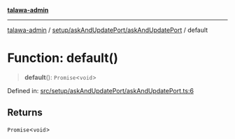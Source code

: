 [**talawa-admin**](../../../../README.md)

***

[talawa-admin](../../../../README.md) / [setup/askAndUpdatePort/askAndUpdatePort](../README.md) / default

# Function: default()

> **default**(): `Promise`\<`void`\>

Defined in: [src/setup/askAndUpdatePort/askAndUpdatePort.ts:6](https://github.com/gautam-divyanshu/talawa-admin/blob/9fec1eef6a4674b14f6abe30e3be3844537d8dc2/src/setup/askAndUpdatePort/askAndUpdatePort.ts#L6)

## Returns

`Promise`\<`void`\>
